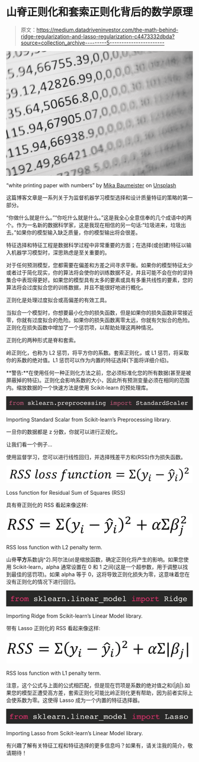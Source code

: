 # 山脊正则化和套索正则化背后的数学原理

> 原文：<https://medium.datadriveninvestor.com/the-math-behind-ridge-regularization-and-lasso-regularization-c4473332dbda?source=collection_archive---------5----------------------->

![](img/beef51ab2e07aa480c587503d5b61275.png)

“white printing paper with numbers” by [Mika Baumeister](https://unsplash.com/@mbaumi?utm_source=medium&utm_medium=referral) on [Unsplash](https://unsplash.com?utm_source=medium&utm_medium=referral)

这篇博客文章是一系列关于为监督机器学习模型选择和设计质量特征的策略的第一部分。

“你做什么就是什么。”“你吃什么就是什么。”这是我全心全意信奉的几个成语中的两个。作为一名新的数据科学家，这是我现在相信的另一句话:“垃圾进来，垃圾出去。”如果你的模型输入缺乏质量，你的模型输出将会很差。

特征选择和特征工程是数据科学过程中非常重要的方面；在选择(或创建)特征以输入机器学习模型时，深思熟虑是至关重要的。

对于任何预测模型，您都需要在偏差和方差之间寻求平衡。如果你的模型特征太少或者过于简化现实，你的算法将会使你的训练数据不足，并且可能不会在你的坚持集合中表现得更好。如果您的模型具有太多的要素或具有多重共线性的要素，您的算法将会过度拟合您的训练数据，并且不能很好地进行概化。

正则化是处理过度拟合或高偏差的有效工具。

当拟合一个模型时，你想要最小化你的损失函数，但是如果你的损失函数非常接近零，你就有过度拟合的危险。如果你的损失函数离零太远，你就有欠拟合的危险。正则化在损失函数中增加了一个惩罚项，以帮助处理这两种情况。

正则化的两种形式是脊和套索。

岭正则化，也称为 L2 惩罚，将平方你的系数。套索正则化，或 L1 惩罚，将采取你的系数的绝对值。L1 惩罚可以作为内置的特征选择(下面将详细介绍)。

**警告:**在使用任何一种正则化方法之前，您必须标准化您的所有数据(甚至是被屏蔽掉的特征)。正则化会影响系数的大小，因此所有预测变量必须在相同的范围内。缩放数据的一个快速方法是使用 Scikit-learn 的预处理库。

![](img/a144024235e05411e381b65ba569d1ff.png)

Importing Standard Scalar from Scikit-learn’s Preprocessing library.

一旦你的数据都是 z 分数，你就可以进行正规化。

让我们看一个例子…

使用监督学习，您可以进行线性回归，并选择残差平方和(RSS)作为损失函数。

![](img/34abda95de60dceeb892fdf8e0dc41b0.png)

Loss function for Residual Sum of Squares (RSS)

具有脊正则化的 RSS 看起来像这样:

![](img/a86b3b577a75a22e87635ac94f044c36.png)

RSS loss function with L2 penalty term.

山脊**平方**系数(𝛽j^2).阿尔法(𝛼)是缩放函数，确定正则化将产生的影响。如果您使用 Scikit-learn，alpha 通常设置在 0 和 1 之间(这是一个超参数，用于调整以找到最佳的惩罚项)。如果 alpha 等于 0，这将导致正则化损失为零，这意味着您在没有正则化的情况下进行回归。

![](img/669517d0c252aa1a7dabb466e847fd7f.png)

Importing Ridge from Scikit-learn’s Linear Model library.

带有 Lasso 正则化的 RSS 看起来像这样:

![](img/9eca40ca6e9806b9e9b507de59d40763.png)

RSS loss function with L1 penalty term.

注意，这个公式与上面的公式相匹配，但是现在罚项是系数的绝对值之和(|𝛽j|).如果您的模型正遭受高方差，套索正则化可能比岭正则化更有帮助，因为前者实际上会使系数为零。这使得 Lasso 成为一个内置的特征选择器。

![](img/daaee99e5e3b7912293d0e98ef920d00.png)

Importing Lasso from Scikit-learn’s Linear Model library.

有兴趣了解有关特征工程和特征选择的更多信息吗？如果有，请关注我的简介，敬请期待！